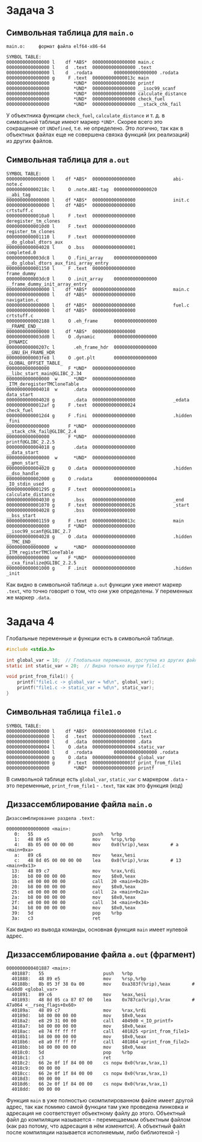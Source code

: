 # Задача 3

## Символьная таблица для `main.o`
```
main.o:     формат файла elf64-x86-64

SYMBOL TABLE:
0000000000000000 l    df *ABS*  0000000000000000 main.c
0000000000000000 l    d  .text  0000000000000000 .text
0000000000000000 l    d  .rodata        0000000000000000 .rodata
0000000000000000 g     F .text  000000000000013c main
0000000000000000         *UND*  0000000000000000 printf
0000000000000000         *UND*  0000000000000000 __isoc99_scanf
0000000000000000         *UND*  0000000000000000 calculate_distance
0000000000000000         *UND*  0000000000000000 check_fuel
0000000000000000         *UND*  0000000000000000 __stack_chk_fail
```
У объектника функции `check_fuel`, `calculate_distance` и т. д. в символьной таблице имеют маркер `*UND*`. Скорее всего это сокращение от `UNDefined`, т.е. не определено. Это логично, так как в объектных файлах еще не совершена связка функций (их реализаций) из других файлов.

## Символьная таблица для `a.out`
```
SYMBOL TABLE:
0000000000000000 l    df *ABS*  0000000000000000              abi-note.c
000000000000218c l     O .note.ABI-tag  0000000000000020              __abi_tag
0000000000000000 l    df *ABS*  0000000000000000              init.c
0000000000000000 l    df *ABS*  0000000000000000              crtstuff.c
00000000000010a0 l     F .text  0000000000000000              deregister_tm_clones
00000000000010d0 l     F .text  0000000000000000              register_tm_clones
0000000000001110 l     F .text  0000000000000000              __do_global_dtors_aux
0000000000004028 l     O .bss   0000000000000001              completed.0
0000000000003dc8 l     O .fini_array    0000000000000000              __do_global_dtors_aux_fini_array_entry
0000000000001150 l     F .text  0000000000000000              frame_dummy
0000000000003dc0 l     O .init_array    0000000000000000              __frame_dummy_init_array_entry
0000000000000000 l    df *ABS*  0000000000000000              main.c
0000000000000000 l    df *ABS*  0000000000000000              navigation.c
0000000000000000 l    df *ABS*  0000000000000000              fuel.c
0000000000000000 l    df *ABS*  0000000000000000              crtstuff.c
0000000000002188 l     O .eh_frame      0000000000000000              __FRAME_END__
0000000000000000 l    df *ABS*  0000000000000000              
0000000000003dd0 l     O .dynamic       0000000000000000              _DYNAMIC
000000000000207c l       .eh_frame_hdr  0000000000000000              __GNU_EH_FRAME_HDR
0000000000003fe8 l     O .got.plt       0000000000000000              _GLOBAL_OFFSET_TABLE_
0000000000000000       F *UND*  0000000000000000              __libc_start_main@GLIBC_2.34
0000000000000000  w      *UND*  0000000000000000              _ITM_deregisterTMCloneTable
0000000000004018  w      .data  0000000000000000              data_start
0000000000004028 g       .data  0000000000000000              _edata
00000000000012af g     F .text  0000000000000024              check_fuel
00000000000012d4 g     F .fini  0000000000000000              .hidden _fini
0000000000000000       F *UND*  0000000000000000              __stack_chk_fail@GLIBC_2.4
0000000000000000       F *UND*  0000000000000000              printf@GLIBC_2.2.5
0000000000004018 g       .data  0000000000000000              __data_start
0000000000000000  w      *UND*  0000000000000000              __gmon_start__
0000000000004020 g     O .data  0000000000000000              .hidden __dso_handle
0000000000002000 g     O .rodata        0000000000000004              _IO_stdin_used
0000000000001295 g     F .text  000000000000001a              calculate_distance
0000000000004030 g       .bss   0000000000000000              _end
0000000000001070 g     F .text  0000000000000026              _start
0000000000004028 g       .bss   0000000000000000              __bss_start
0000000000001159 g     F .text  000000000000013c              main
0000000000000000       F *UND*  0000000000000000              __isoc99_scanf@GLIBC_2.7
0000000000004028 g     O .data  0000000000000000              .hidden __TMC_END__
0000000000000000  w      *UND*  0000000000000000              _ITM_registerTMCloneTable
0000000000000000  w    F *UND*  0000000000000000              __cxa_finalize@GLIBC_2.2.5
0000000000001000 g     F .init  0000000000000000              .hidden _init
```

Как видно в символьной таблице `a.out` функции уже имеют маркер `.text`, что точно говорит о том, что они уже определены. У переменных же маркер `.data`.

# Задача 4

Глобальные переменные и функции есть в символьной таблице.

```c
#include <stdio.h>

int global_var = 10;  // Глобальная переменная, доступна из других файлов
static int static_var = 20;  // Видна только внутри file1.c

void print_from_file1() {
    printf("file1.c -> global_var = %d\n", global_var);
    printf("file1.c -> static_var = %d\n", static_var);
}
```

## Символьная таблица `file1.o`
```
SYMBOL TABLE:
0000000000000000 l    df *ABS*  0000000000000000 file1.c
0000000000000000 l    d  .text  0000000000000000 .text
0000000000000000 l    d  .data  0000000000000000 .data
0000000000000004 l     O .data  0000000000000004 static_var
0000000000000000 l    d  .rodata        0000000000000000 .rodata
0000000000000000 g     O .data  0000000000000004 global_var
0000000000000000 g     F .text  000000000000003f print_from_file1
0000000000000000         *UND*  0000000000000000 printf
```

В символьной таблице есть `global_var`, `static_var` с маркером `.data` - это переменные, `print_from_file1` - `.text`, так как это функция (код)

## Диззассемблирование файла `main.o`
```
Дизассемблирование раздела .text:

0000000000000000 <main>:
   0:   55                      push   %rbp
   1:   48 89 e5                mov    %rsp,%rbp
   4:   8b 05 00 00 00 00       mov    0x0(%rip),%eax        # a <main+0xa>
   a:   89 c6                   mov    %eax,%esi
   c:   48 8d 05 00 00 00 00    lea    0x0(%rip),%rax        # 13 <main+0x13>
  13:   48 89 c7                mov    %rax,%rdi
  16:   b8 00 00 00 00          mov    $0x0,%eax
  1b:   e8 00 00 00 00          call   20 <main+0x20>
  20:   b8 00 00 00 00          mov    $0x0,%eax
  25:   e8 00 00 00 00          call   2a <main+0x2a>
  2a:   b8 00 00 00 00          mov    $0x0,%eax
  2f:   e8 00 00 00 00          call   34 <main+0x34>
  34:   b8 00 00 00 00          mov    $0x0,%eax
  39:   5d                      pop    %rbp
  3a:   c3                      ret
```

Как видно из вывода команды, основная функция `main` имеет нулевой адрес.

## Диззассемблирование файла `a.out` (фрагмент)
```
0000000000401887 <main>:
  401887:	55                   	push   %rbp
  401888:	48 89 e5             	mov    %rsp,%rbp
  40188b:	8b 05 3f 38 0a 00    	mov    0xa383f(%rip),%eax        # 4a50d0 <global_var>
  401891:	89 c6                	mov    %eax,%esi
  401893:	48 8d 05 ca 87 07 00 	lea    0x787ca(%rip),%rax        # 47a064 <__rseq_flags+0x60>
  40189a:	48 89 c7             	mov    %rax,%rdi
  40189d:	b8 00 00 00 00       	mov    $0x0,%eax
  4018a2:	e8 29 31 00 00       	call   4049d0 <_IO_printf>
  4018a7:	b8 00 00 00 00       	mov    $0x0,%eax
  4018ac:	e8 74 ff ff ff       	call   401825 <print_from_file1>
  4018b1:	b8 00 00 00 00       	mov    $0x0,%eax
  4018b6:	e8 a9 ff ff ff       	call   401864 <print_from_file2>
  4018bb:	b8 00 00 00 00       	mov    $0x0,%eax
  4018c0:	5d                   	pop    %rbp
  4018c1:	c3                   	ret
  4018c2:	66 2e 0f 1f 84 00 00 	cs nopw 0x0(%rax,%rax,1)
  4018c9:	00 00 00 
  4018cc:	66 2e 0f 1f 84 00 00 	cs nopw 0x0(%rax,%rax,1)
  4018d3:	00 00 00 
  4018d6:	66 2e 0f 1f 84 00 00 	cs nopw 0x0(%rax,%rax,1)
  4018dd:	00 00 00 

```

Функция `main` в уже полностью скомпилированном файле имеет другой адрес, так как помимо самой функции там уже проведена линковка и адресация не соответствует объектному файлу до этого.
Объектный файл до компиляции называется - перемещаемым объектным файлом (как раз потому, что адресация в нём изменится). А объектный файл после компиляции называется исполняемым, либо библиотекой -)
